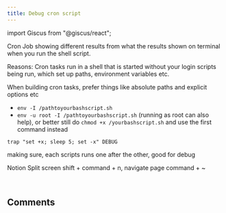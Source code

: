 ```yaml
---
title: Debug cron script
---
```

import Giscus from "@giscus/react";

Cron Job showing different results from what the results shown on terminal when you run the shell script.

Reasons: Cron tasks run in a shell that is started without your login scripts being run, which set up paths, environment variables etc.

When building cron tasks, prefer things like absolute paths and explicit options etc

- `env -I /pathtoyourbashscript.sh`
- `env -u root -I /pathtoyourbashscript.sh` (running as root can also help), or better still do `chmod +x /yourbashscript.sh` and use the first command instead

`trap "set +x; sleep 5; set -x" DEBUG`

making sure, each scripts runs one after the other, good for debug

Notion Split screen shift + command + n, navigate page command + ~


<br/>
<h2>Comments</h2>
<Giscus
id="comments"
repo="saintmalik/blog.saintmalik.me"
repoId="MDEwOlJlcG9zaXRvcnkzOTE0MzQyOTI="
category="General"
categoryId="DIC_kwDOF1TQNM4CQ8lN"
mapping="title"
term="Comments"
reactionsEnabled="1"
emitMetadata="0"
inputPosition="top"
theme="preferred_color_scheme"
lang="en"
loading="lazy"
crossorigin="anonymous"
    />